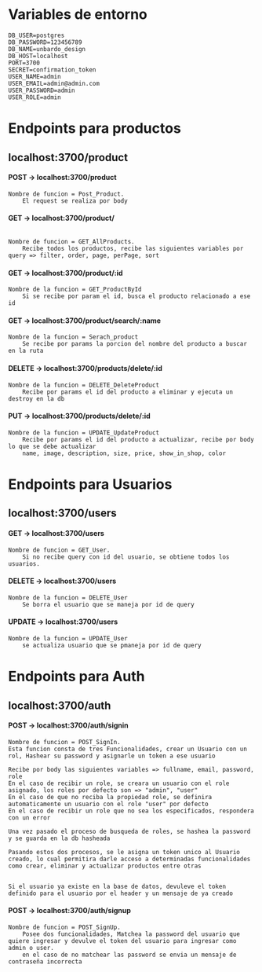 # Variables de entorno
```env
DB_USER=postgres
DB_PASSWORD=123456789
DB_NAME=unbardo_design
DB_HOST=localhost
PORT=3700
SECRET=confirmation_token
USER_NAME=admin
USER_EMAIL=admin@admin.com
USER_PASSWORD=admin
USER_ROLE=admin
```



# Endpoints para productos
## localhost:3700/product


#### POST -> localhost:3700/product 

```env
Nombre de funcion = Post_Product.
    El request se realiza por body
```


#### GET -> localhost:3700/product/
```env

Nombre de funcion = GET_AllProducts.
    Recibe todos los productos, recibe las siguientes variables por query => filter, order, page, perPage, sort

```


#### GET -> localhost:3700/product/:id
```env
Nombre de la funcion = GET_ProductById
    Si se recibe por param el id, busca el producto relacionado a ese id
```

#### GET -> localhost:3700/product/search/:name
```env
Nombre de la funcion = Serach_product 
    Se recibe por params la porcion del nombre del producto a buscar en la ruta 
```

#### DELETE -> localhost:3700/products/delete/:id
```env
Nombre de la funcion = DELETE_DeleteProduct 
    Recibe por params el id del producto a eliminar y ejecuta un destroy en la db
```

#### PUT -> localhost:3700/products/delete/:id
```env
Nombre de la funcion = UPDATE_UpdateProduct 
    Recibe por params el id del producto a actualizar, recibe por body lo que se debe actualizar
    name, image, description, size, price, show_in_shop, color
```


# Endpoints para Usuarios
## localhost:3700/users

#### GET -> localhost:3700/users
```env
Nombre de funcion = GET_User.
    Si no recibe query con id del usuario, se obtiene todos los usuarios.
```

#### DELETE -> localhost:3700/users
```env
Nombre de la funcion = DELETE_User 
    Se borra el usuario que se maneja por id de query
```

#### UPDATE -> localhost:3700/users
```env
Nombre de la funcion = UPDATE_User 
    se actualiza usuario que se pmaneja por id de query
```


# Endpoints para Auth
## localhost:3700/auth

#### POST -> localhost:3700/auth/signin
```env
Nombre de funcion = POST_SignIn.
Esta funcion consta de tres Funcionalidades, crear un Usuario con un rol, Hashear su password y asignarle un token a ese usuario

Recibe por body las siguientes variables => fullname, email, password, role 
En el caso de recibir un role, se creara un usuario con el role asignado, los roles por defecto son => "admin", "user"
En el caso de que no reciba la propiedad role, se definira automaticamente un usuario con el role "user" por defecto
En el caso de recibir un role que no sea los especificados, respondera con un error
    
Una vez pasado el proceso de busqueda de roles, se hashea la password y se guarda en la db hasheada

Pasando estos dos procesos, se le asigna un token unico al Usuario creado, lo cual permitira darle acceso a determinadas funcionalidades como crear, eliminar y actualizar productos entre otras


Si el usuario ya existe en la base de datos, devuleve el token definido para el usuario por el header y un mensaje de ya creado
```

#### POST -> localhost:3700/auth/signup
```env
Nombre de funcion = POST_SignUp.
    Posee dos funcionalidades, Matchea la password del usuario que quiere ingresar y devulve el token del usuario para ingresar como admin o user.
    en el caso de no matchear las password se envia un mensaje de contraseña incorrecta
```